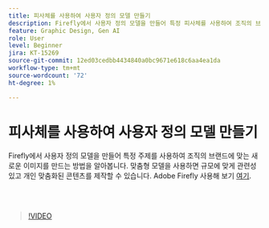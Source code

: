 ```yaml
---
title: 피사체를 사용하여 사용자 정의 모델 만들기
description: Firefly에서 사용자 정의 모델을 만들어 특정 피사체를 사용하여 조직의 브랜드에 맞는 새로운 이미지를 만드는 방법을 살펴보세요
feature: Graphic Design, Gen AI
role: User
level: Beginner
jira: KT-15269
source-git-commit: 12ed03cedbb4434840a0bc9671e618c6aa4ea1da
workflow-type: tm+mt
source-wordcount: '72'
ht-degree: 1%

---
```


# 피사체를 사용하여 사용자 정의 모델 만들기

Firefly에서 사용자 정의 모델을 만들어 특정 주제를 사용하여 조직의 브랜드에 맞는 새로운 이미지를 만드는 방법을 알아봅니다. 맞춤형 모델을 사용하면 규모에 맞게 관련성 있고 개인 맞춤화된 콘텐츠를 제작할 수 있습니다. Adobe Firefly 사용해 보기 [여기](https://firefly.adobe.com/).

<br> 

>[!VIDEO](https://video.tv.adobe.com/v/3428094?quality=12&learn=on&hidetitle=true)

